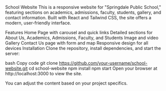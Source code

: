 School Website
This is a responsive website for "Springdale Public School," featuring sections on academics, admissions, faculty, students, gallery, and contact information. Built with React and Tailwind CSS, the site offers a modern, user-friendly interface.

Features
Home Page with carousel and quick links
Detailed sections for About Us, Academics, Admissions, Faculty, and Students
Image and video Gallery
Contact Us page with form and map
Responsive design for all devices
Installation
Clone the repository, install dependencies, and start the server:

bash
Copy code
git clone https://github.com/your-username/school-website.git
cd school-website
npm install
npm start
Open your browser at http://localhost:3000 to view the site.


You can adjust the content based on your project specifics.
